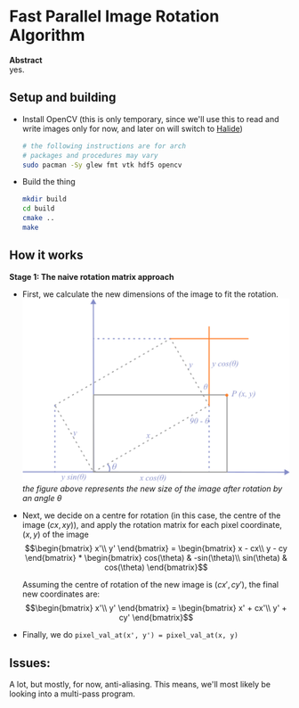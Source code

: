 # Fast Parallel Image Rotation Algorithm

**Abstract**</br>
yes.

## Setup and building

- Install OpenCV (this is only temporary, since we'll use this to read and write images only for now, and later on will switch to [Halide](http://halide-lang.org))
    ```sh
    # the following instructions are for arch
    # packages and procedures may vary
    sudo pacman -Sy glew fmt vtk hdf5 opencv
    ```

- Build the thing
    ```sh
    mkdir build
    cd build
    cmake ..
    make
    ```

## How it works

**Stage 1: The naive rotation matrix approach**

- First, we calculate the new dimensions of the image to fit the rotation.</br>
<img src="https://raw.githubusercontent.com/BillyDoesDev/fast-image-rotation/main/assets/resized_image.png" /></br>
*the figure above represents the new size of the image after rotation by an angle $\theta$*

- Next, we decide on a centre for rotation (in this case, the centre of the image $(cx, xy)$), and apply the rotation matrix for each pixel coordinate, $(x, y)$ of the image
    $$\begin{bmatrix}
    x'\\ 
    y'
    \end{bmatrix} = \begin{bmatrix}
    x - cx\\ 
    y - cy
    \end{bmatrix} * \begin{bmatrix}
    cos(\theta) & -sin(\theta)\\
    sin(\theta) & cos(\theta)
    \end{bmatrix}$$

    Assuming the centre of rotation of the new image is $(cx', cy')$, the final new coordinates are:
    $$\begin{bmatrix}
    x'\\ 
    y'
    \end{bmatrix} = \begin{bmatrix}
    x' + cx'\\ 
    y' + cy'
    \end{bmatrix}$$

- Finally, we do `pixel_val_at(x', y') = pixel_val_at(x, y)`


## Issues:

A lot, but mostly, for now, anti-aliasing. This means, we'll most likely be looking into a multi-pass program.